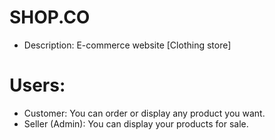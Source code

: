 # SHOP.CO

- Description: E-commerce website [Clothing store]

# Users:

- Customer:
  You can order or display any product you want.
- Seller (Admin):
  You can display your products for sale.
